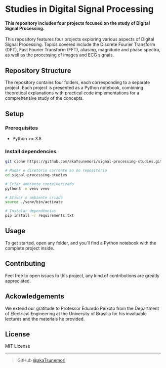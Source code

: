 # Studies in Digital Signal Processing
#### This repository includes four projects focused on the study of Digital Signal Processing.

This repository features four projects exploring various aspects of Digital Signal Processing. Topics covered include the Discrete Fourier Transform (DFT), Fast Fourier Transform (FFT), aliasing, magnitude and phase spectra, as well as the processing of images and ECG signals.

## Repository Structure
The repository contains four folders, each corresponding to a separate project. Each project is presented as a Python notebook, combining theoretical explanations with practical code implementations for a comprehensive study of the concepts.

## Setup

### Prerequisites
- Python >= 3.8

### Install dependencies
```sh
git clone https://github.com/akaTsunemori/signal-processing-studies.git

# Mudar o diretório corrente ao do repositório
cd signal-processing-studies

# Criar ambiente conteinerizado
python3 -m venv venv

# Ativar o ambiente criado
source ./venv/bin/activate

# Instalar dependências
pip install -r requirements.txt
```

## Usage
To get started, open any folder, and you’ll find a Python notebook with the complete project inside.

## Contributing
Feel free to open issues to this project, any kind of contributions are greatly appreciated.

## Ackowledgements
We extend our gratitude to Professor Eduardo Peixoto from the Department of Electrical Engineering at the University of Brasília for his invaluable lectures and the materials he provided.

## License
MIT License

---

> GitHub [@akaTsunemori](https://github.com/akaTsunemori)
